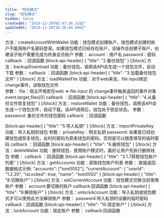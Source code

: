 ```yaml
---
title: "钱包模式"
slug: "钱包模式"
hidden: false
createdAt: "2018-12-20T02:47:36.310Z"
updatedAt: "2019-11-20T10:36:04.806Z"
---
```

方法：createAccountWithWallet
功能：钱包模式创建账户，钱包模式创建的账户不能用账户名密码登录。如果钱包模式已经存在账户，该操作会创建子账户，创建该子账户需要先成为终身会员账户
参数：
account：用户名
password：密码
callback ：回调函数
[block:api-header]
{
  "title": "2.备份钱包"
}
[/block]
方法：backupDownload
功能：备份钱包，调用该API会生成一个钱包文件，自动下载
参数：
callback ：回调函数
[block:api-header]
{
  "title": "3.加载备份钱包文件"
}
[/block]
方法：loadWalletFile
功能：对于web来说，file input绑定change事件，读取钱包文件  
参数：
file：宿主环境若在web => file input 的 change事件触发返回的事件对象event.target,files[0]
callback ：回调函数
[block:api-header]
{
  "title": "4.从备份文件恢复钱包"
}
[/block]
方法：restoreWallet
功能：备份钱包，调用该API会生成一个钱包文件，自动下载。该API调用后，钱包处于锁定状态。
参数：
password: 备份文件的钱包密码
callback ：回调函数

[block:api-header]
{
  "title": "5.导入私钥"
}
[/block]
方法：importPrivateKey
功能：导入私钥到钱包
参数：
privateKey：明文私钥
password: 如果是已经创建钱包或恢复钱包，此时的密码为原来钱包的密码，否则是可以随意填写的临时密码
callback ：回调函数
[block:api-header]
{
  "title": "6.删除钱包"
}
[/block]
方法：deleteWallet
功能：删除钱包，使用账户模式时，最好让用户先执行删除钱包
参数：
callback ：回调函数
[block:api-header]
{
  "title": "2.1.7获取钱包账户列表"
}
[/block]
方法：getAccounts
功能：获取钱包账户列表
参数：
直接返回数据格式示例: 
"accounts": ["tom0002"],
"currentAccount": {
"userId": "1.2.20",
"isLocked": true,
"name": "tom0002"
}
[block:api-header]
{
  "title": "8.切换账户"
}
[/block]
方法：setCurrentAccount
功能：钱包模式切换当前使用账户
参数：
account:要切换的账户 
callback:回调函数
[block:api-header]
{
  "title": "9.解锁账户"
}
[/block]
方法：unlockAccount
功能：导入私钥或钱包模式才可以使用此方法解锁账户
参数：
password:导入私钥时设置的临时密码
callback：回调函数
[block:api-header]
{
  "title": "10.锁定账户"
}
[/block]
方法：lockAccount
功能：锁定账户
参数：
callback:回调函数